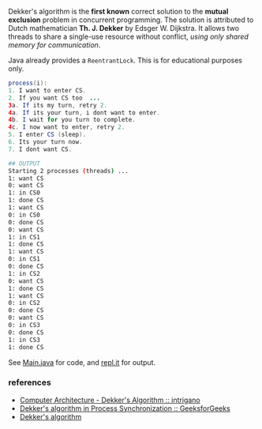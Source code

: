 Dekker's algorithm is the **first known** correct solution
to the **mutual exclusion** problem in concurrent
programming. The solution is attributed to Dutch
mathematician **Th. J. Dekker** by Edsger W. Dijkstra.
It allows two threads to share a single-use resource
without conflict, *using only shared memory for*
*communication*.

Java already provides a `ReentrantLock`. This is for
educational purposes only.

```java
process(i):
1. I want to enter CS.
2. If you want CS too  ...
3a. If its my turn, retry 2.
4a. If its your turn, i dont want to enter.
4b. I wait for you turn to complete.
4c. I now want to enter, retry 2.
5. I enter CS (sleep).
6. Its your turn now.
7. I dont want CS.
```

```bash
## OUTPUT
Starting 2 processes (threads) ...
1: want CS
0: want CS
1: in CS0
1: done CS
1: want CS
0: in CS0
0: done CS
0: want CS
1: in CS1
1: done CS
1: want CS
0: in CS1
0: done CS
1: in CS2
0: want CS
1: done CS
1: want CS
0: in CS2
0: done CS
0: want CS
0: in CS3
0: done CS
1: in CS3
1: done CS
```

See [Main.java] for code, and [repl.it] for output.

[Main.java]: https://repl.it/@wolfram77/dekker-algorithm#Main.java
[repl.it]: https://dekker-algorithm.wolfram77.repl.run


### references

- [Computer Architecture - Dekker's Algorithm :: 
intrigano](https://www.youtube.com/watch?v=dPa9414uyYE)
- [Dekker's algorithm in Process Synchronization :: GeeksforGeeks](https://www.geeksforgeeks.org/dekkers-algorithm-in-process-synchronization/)
- [Dekker's algorithm](https://en.wikipedia.org/wiki/Dekker%27s_algorithm)
